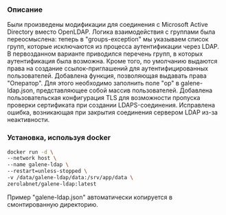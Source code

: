 ### Описание

Были произведены модификации для соединения с Microsoft Active Directory вместо OpenLDAP. Логика взаимодействия с группами была переосмыслена: теперь в "groups-exception" мы указываем список групп, которые исключаются из процесса аутентификации через LDAP. В первозданном варианте приводился перечень групп, в которых аутентификация была возможна. Кроме того, по умолчанию выдаются права на создание ссылок-приглашений для аутентифицированных пользователей. Добавлена функция, позволяющая выдавать права "Оператор". Для этого необходимо заполнить поле "op" в galene-ldap.json, представляющее собой массив пользователей. Добавлена пользовательская конфигурация TLS для возможности пропуска проверки сертификата при создании LDAPS-соединения. Исправлена ошибка, возникающая при закрытия соединения сервером LDAP из-за неактивности.

### Установка, используя docker

```bash
docker run -d \
--network host \
--name galene-ldap \
--restart=unless-stopped \
-v /data/galene-ldap/data:/srv/app/data \
zerolabnet/galene-ldap:latest
```

Пример "galene-ldap.json" автоматически копируется в смонтированную директорию.
